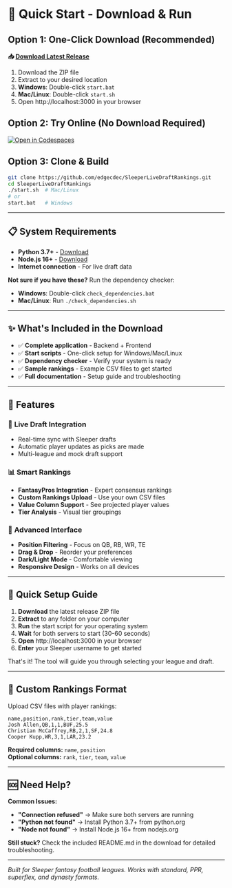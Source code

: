 # 🚀 Quick Start - Download & Run

## Option 1: One-Click Download (Recommended)

**📥 [Download Latest Release](https://github.com/edgecdec/SleeperLiveDraftRankings/releases/latest)**

1. Download the ZIP file
2. Extract to your desired location
3. **Windows**: Double-click `start.bat`
4. **Mac/Linux**: Double-click `start.sh`
5. Open http://localhost:3000 in your browser

## Option 2: Try Online (No Download Required)

[![Open in Codespaces](https://github.com/codespaces/badge.svg)](https://codespaces.new/edgecdec/SleeperLiveDraftRankings)

## Option 3: Clone & Build

```bash
git clone https://github.com/edgecdec/SleeperLiveDraftRankings.git
cd SleeperLiveDraftRankings
./start.sh  # Mac/Linux
# or
start.bat   # Windows
```

---

## 📋 System Requirements

- **Python 3.7+** - [Download](https://python.org)
- **Node.js 16+** - [Download](https://nodejs.org)
- **Internet connection** - For live draft data

**Not sure if you have these?** Run the dependency checker:
- **Windows**: Double-click `check_dependencies.bat`
- **Mac/Linux**: Run `./check_dependencies.sh`

---

## ✨ What's Included in the Download

- ✅ **Complete application** - Backend + Frontend
- ✅ **Start scripts** - One-click setup for Windows/Mac/Linux
- ✅ **Dependency checker** - Verify your system is ready
- ✅ **Sample rankings** - Example CSV files to get started
- ✅ **Full documentation** - Setup guide and troubleshooting

---

## 🎯 Features

### 🏈 **Live Draft Integration**
- Real-time sync with Sleeper drafts
- Automatic player updates as picks are made
- Multi-league and mock draft support

### 📊 **Smart Rankings**
- **FantasyPros Integration** - Expert consensus rankings
- **Custom Rankings Upload** - Use your own CSV files
- **Value Column Support** - See projected player values
- **Tier Analysis** - Visual tier groupings

### 🎨 **Advanced Interface**
- **Position Filtering** - Focus on QB, RB, WR, TE
- **Drag & Drop** - Reorder your preferences
- **Dark/Light Mode** - Comfortable viewing
- **Responsive Design** - Works on all devices

---

## 🔧 Quick Setup Guide

1. **Download** the latest release ZIP file
2. **Extract** to any folder on your computer
3. **Run** the start script for your operating system
4. **Wait** for both servers to start (30-60 seconds)
5. **Open** http://localhost:3000 in your browser
6. **Enter** your Sleeper username to get started

That's it! The tool will guide you through selecting your league and draft.

---

## 📁 Custom Rankings Format

Upload CSV files with player rankings:

```csv
name,position,rank,tier,team,value
Josh Allen,QB,1,1,BUF,25.5
Christian McCaffrey,RB,2,1,SF,24.8
Cooper Kupp,WR,3,1,LAR,23.2
```

**Required columns:** `name`, `position`  
**Optional columns:** `rank`, `tier`, `team`, `value`

---

## 🆘 Need Help?

**Common Issues:**
- **"Connection refused"** → Make sure both servers are running
- **"Python not found"** → Install Python 3.7+ from python.org
- **"Node not found"** → Install Node.js 16+ from nodejs.org

**Still stuck?** Check the included README.md in the download for detailed troubleshooting.

---

*Built for Sleeper fantasy football leagues. Works with standard, PPR, superflex, and dynasty formats.*

